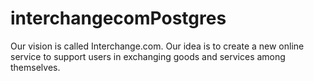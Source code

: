 # interchangecomPostgres
Our vision is called Interchange.com. Our idea is to create a new online service to support users in exchanging goods and services among themselves.
